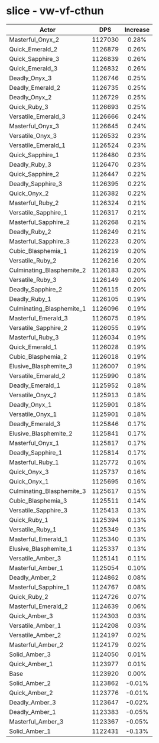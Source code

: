 # slice - vw-vf-cthun
| Actor | DPS | Increase |
|---|:---:|:---:|
|Masterful_Onyx_2|1127030|0.28%|
|Quick_Emerald_2|1126879|0.26%|
|Quick_Sapphire_3|1126839|0.26%|
|Quick_Emerald_3|1126832|0.26%|
|Deadly_Onyx_3|1126746|0.25%|
|Deadly_Emerald_2|1126735|0.25%|
|Deadly_Onyx_2|1126729|0.25%|
|Quick_Ruby_3|1126693|0.25%|
|Versatile_Emerald_3|1126666|0.24%|
|Masterful_Onyx_3|1126645|0.24%|
|Versatile_Onyx_3|1126532|0.23%|
|Versatile_Emerald_1|1126524|0.23%|
|Quick_Sapphire_1|1126480|0.23%|
|Deadly_Ruby_3|1126470|0.23%|
|Quick_Sapphire_2|1126447|0.22%|
|Deadly_Sapphire_3|1126395|0.22%|
|Quick_Onyx_2|1126382|0.22%|
|Masterful_Ruby_2|1126324|0.21%|
|Versatile_Sapphire_1|1126317|0.21%|
|Masterful_Sapphire_2|1126268|0.21%|
|Deadly_Ruby_2|1126249|0.21%|
|Masterful_Sapphire_3|1126223|0.20%|
|Cubic_Blasphemia_1|1126219|0.20%|
|Versatile_Ruby_2|1126216|0.20%|
|Culminating_Blasphemite_2|1126183|0.20%|
|Versatile_Ruby_3|1126149|0.20%|
|Deadly_Sapphire_2|1126115|0.20%|
|Deadly_Ruby_1|1126105|0.19%|
|Culminating_Blasphemite_1|1126096|0.19%|
|Masterful_Emerald_3|1126075|0.19%|
|Versatile_Sapphire_2|1126055|0.19%|
|Masterful_Ruby_3|1126034|0.19%|
|Quick_Emerald_1|1126028|0.19%|
|Cubic_Blasphemia_2|1126018|0.19%|
|Elusive_Blasphemite_3|1126007|0.19%|
|Versatile_Emerald_2|1125990|0.18%|
|Deadly_Emerald_1|1125952|0.18%|
|Versatile_Onyx_2|1125913|0.18%|
|Deadly_Onyx_1|1125901|0.18%|
|Versatile_Onyx_1|1125901|0.18%|
|Deadly_Emerald_3|1125846|0.17%|
|Elusive_Blasphemite_2|1125841|0.17%|
|Masterful_Onyx_1|1125817|0.17%|
|Deadly_Sapphire_1|1125814|0.17%|
|Masterful_Ruby_1|1125772|0.16%|
|Quick_Onyx_3|1125737|0.16%|
|Quick_Onyx_1|1125695|0.16%|
|Culminating_Blasphemite_3|1125617|0.15%|
|Cubic_Blasphemia_3|1125511|0.14%|
|Versatile_Sapphire_3|1125413|0.13%|
|Quick_Ruby_1|1125394|0.13%|
|Versatile_Ruby_1|1125349|0.13%|
|Masterful_Emerald_1|1125340|0.13%|
|Elusive_Blasphemite_1|1125337|0.13%|
|Versatile_Amber_3|1125141|0.11%|
|Masterful_Amber_1|1125054|0.10%|
|Deadly_Amber_2|1124862|0.08%|
|Masterful_Sapphire_1|1124767|0.08%|
|Quick_Ruby_2|1124726|0.07%|
|Masterful_Emerald_2|1124639|0.06%|
|Quick_Amber_3|1124303|0.03%|
|Versatile_Amber_1|1124208|0.03%|
|Versatile_Amber_2|1124197|0.02%|
|Masterful_Amber_2|1124179|0.02%|
|Solid_Amber_3|1124050|0.01%|
|Quick_Amber_1|1123977|0.01%|
|Base|1123920|0.00%|
|Solid_Amber_2|1123862|-0.01%|
|Quick_Amber_2|1123776|-0.01%|
|Deadly_Amber_3|1123647|-0.02%|
|Deadly_Amber_1|1123383|-0.05%|
|Masterful_Amber_3|1123367|-0.05%|
|Solid_Amber_1|1122431|-0.13%|
